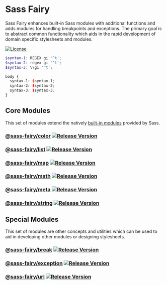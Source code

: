 # Sass Fairy

Sass Fairy enhances built-in Sass modules with additional functions and adds modules for handling breakpoints and exceptions. The primary goal is to abstract common functionality which aids in the rapid development of domain specific stylesheets and modules.

[![License](https://img.shields.io/badge/License-MIT-blue.svg)](https://opensource.org/licenses/MIT)

```scss
$syntax-1: REGEX gi '^t';
$syntax-2: regex gi '^t';
$syntax-3: \\gi '^t';

body {
  syntax-1: $syntax-1;
  syntax-2: $syntax-2;
  syntax-3: $syntax-3;
}
```

<!--

## Packing / Publishing

pnpm cross-env BUILD=exception pnpm package
pnpm cross-env BUILD=exception pnpm publish-package

-->

## Core Modules

This set of modules extend the natively [built-in modules](https://sass-lang.com/documentation/modules) provided by Sass.

### [@sass-fairy/color](https://github.com/roydukkey/sass-fairy/tree/dev/v2/packages/color#readme) [![Release Version](https://img.shields.io/npm/v/@sass-fairy/color/next.svg)](https://www.npmjs.com/package/@sass-fairy/color/v/next)

### [@sass-fairy/list](https://github.com/roydukkey/sass-fairy/tree/dev/v2/packages/list#readme) [![Release Version](https://img.shields.io/npm/v/@sass-fairy/list/next.svg)](https://www.npmjs.com/package/@sass-fairy/list/v/next)

### [@sass-fairy/map](https://github.com/roydukkey/sass-fairy/tree/dev/v2/packages/map#readme) [![Release Version](https://img.shields.io/npm/v/@sass-fairy/map/next.svg)](https://www.npmjs.com/package/@sass-fairy/map/v/next)

### [@sass-fairy/math](https://github.com/roydukkey/sass-fairy/tree/dev/v2/packages/math#readme) [![Release Version](https://img.shields.io/npm/v/@sass-fairy/math/next.svg)](https://www.npmjs.com/package/@sass-fairy/math/v/next)

### [@sass-fairy/meta](https://github.com/roydukkey/sass-fairy/tree/dev/v2/packages/meta#readme) [![Release Version](https://img.shields.io/npm/v/@sass-fairy/meta/next.svg)](https://www.npmjs.com/package/@sass-fairy/meta/v/next)

### [@sass-fairy/string](https://github.com/roydukkey/sass-fairy/tree/dev/v2/packages/string#readme) [![Release Version](https://img.shields.io/npm/v/@sass-fairy/string/next.svg)](https://www.npmjs.com/package/@sass-fairy/string/v/next)

## Special Modules

This set of modules are other concepts and utilities which can be used to aid in developing other modules or designing stylesheets.

### [@sass-fairy/break](https://github.com/roydukkey/sass-fairy/tree/dev/v2/packages/break#readme) [![Release Version](https://img.shields.io/npm/v/@sass-fairy/break/next.svg)](https://www.npmjs.com/package/@sass-fairy/break/v/next)

### [@sass-fairy/exception](https://github.com/roydukkey/sass-fairy/tree/dev/v2/packages/exception#readme) [![Release Version](https://img.shields.io/npm/v/@sass-fairy/exception/next.svg)](https://www.npmjs.com/package/@sass-fairy/exception/v/next)

### [@sass-fairy/url](https://github.com/roydukkey/sass-fairy/tree/dev/v2/packages/url#readme) [![Release Version](https://img.shields.io/npm/v/@sass-fairy/url/next.svg)](https://www.npmjs.com/package/@sass-fairy/url/v/next)
